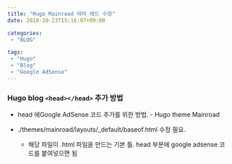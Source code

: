 ```yaml
---
title: "Hugo Mainroad 테마 헤드 수정"
date: 2018-10-23T15:16:07+09:00

categories: 
 - "BLOG"

tags:
 - "Hugo"
 - "Blog"
 - "Google AdSense"
---
```



### Hugo blog `<head></head>` 추가 방법 

* head 에Google AdSense 코드 추가를 위한 방법. - Hugo theme Mainroad
* ./themes/mainroad/layouts/_default/baseof.html 수정 필요.
	* 해당 파일이 .html  파일을 만드는 기본 틀. head  부분에 google adsense 코드를 붙여넣으면 됨

	<script async src="//pagead2.googlesyndication.com/pagead/js/adsbygoogle.js"></script>
	<script>
		(adsbygoogle = window.adsbygoogle || []).push({
		google_ad_client: "****",
			enable_page_level_ads: true
		});
	</script>
